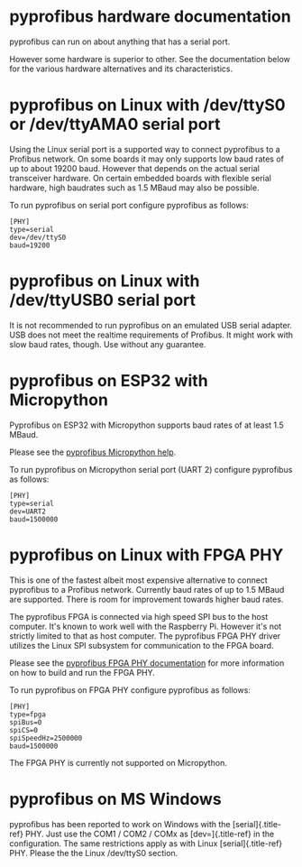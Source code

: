 pyprofibus hardware documentation
=================================

pyprofibus can run on about anything that has a serial port.

However some hardware is superior to other. See the documentation below
for the various hardware alternatives and its characteristics.

pyprofibus on Linux with /dev/ttyS0 or /dev/ttyAMA0 serial port
===============================================================

Using the Linux serial port is a supported way to connect pyprofibus to
a Profibus network. On some boards it may only supports low baud rates
of up to about 19200 baud. However that depends on the actual serial
transceiver hardware. On certain embedded boards with flexible serial
hardware, high baudrates such as 1.5 MBaud may also be possible.

To run pyprofibus on serial port configure pyprofibus as follows:

``` {.ini}
[PHY]
type=serial
dev=/dev/ttyS0
baud=19200
```

pyprofibus on Linux with /dev/ttyUSB0 serial port
=================================================

It is not recommended to run pyprofibus on an emulated USB serial
adapter. USB does not meet the realtime requirements of Profibus. It
might work with slow baud rates, though. Use without any guarantee.

pyprofibus on ESP32 with Micropython
====================================

Pyprofibus on ESP32 with Micropython supports baud rates of at least 1.5
MBaud.

Please see the [pyprofibus Micropython
help](../micropython/README.html).

To run pyprofibus on Micropython serial port (UART 2) configure
pyprofibus as follows:

``` {.ini}
[PHY]
type=serial
dev=UART2
baud=1500000
```

pyprofibus on Linux with FPGA PHY
=================================

This is one of the fastest albeit most expensive alternative to connect
pyprofibus to a Profibus network. Currently baud rates of up to 1.5
MBaud are supported. There is room for improvement towards higher baud
rates.

The pyprofibus FPGA is connected via high speed SPI bus to the host
computer. It\'s known to work well with the Raspberry Pi. However it\'s
not strictly limited to that as host computer. The pyprofibus FPGA PHY
driver utilizes the Linux SPI subsystem for communication to the FPGA
board.

Please see the [pyprofibus FPGA PHY documentation](hardware_fpga.html)
for more information on how to build and run the FPGA PHY.

To run pyprofibus on FPGA PHY configure pyprofibus as follows:

``` {.ini}
[PHY]
type=fpga
spiBus=0
spiCS=0
spiSpeedHz=2500000
baud=1500000
```

The FPGA PHY is currently not supported on Micropython.

pyprofibus on MS Windows
========================

pyprofibus has been reported to work on Windows with the
[serial]{.title-ref} PHY. Just use the COM1 / COM2 / COMx as
[dev=]{.title-ref} in the configuration. The same restrictions apply as
with Linux [serial]{.title-ref} PHY. Please the the Linux /dev/ttyS0
section.
